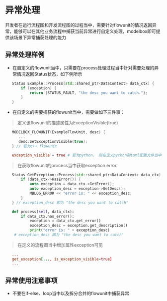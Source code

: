 # 异常处理

开发者在运行流程图和开发流程图的过程当中，需要针对flowunit的情况返回异常，能够可以在其他业务流程中捕获当前异常进行自定义处理，modelbox即可提供该场景下异常捕获处理的能力

## 异常处理样例

+ 在自定义的flowunit当中，只需要在process处理过程当中针对需要处理的异常情况返回Status状态，如下例所示

```c++
   Status Example::Process(std::shared_ptr<DataContext> data_ctx) {
       if (exception) {
           return {STATUS_FAULT, "the desc you want to catch."};
       }
   }
```

+ 在自定义的需要捕获的flowunit当中，需要做如下三件事：

> 定义该flowunit的描述属性为ExceptionVisible(true)

```c++
   MODELBOX_FLOWUNIT(ExampleFlowUnit, desc) {
      ...
      desc.SetExceptionVisible(true);
   } // 若为c++ flowunit
```

```toml
   exception_visible = true # 若为python， 则在定义python的toml配置文件当中
```

> 在获取flowunit的process当中获取exception error.

```c++
   Status GetException::Process(std::shared_ptr<DataContext> data_ctx) {
       if (data_ctx->HasError()) {
           auto exception = data_ctx->GetError();
           auto exception_desc = exception->GetDesc();
           MBLOG_ERROR << "error is: " << exception_desc;
       }
   } // exception_desc 即为 "the desc you want to catch"
```

```python
   def process(self, data_ctx):
       if data_ctx.has_error():
           exception = data_ctx.get_error()
           exception_desc = exception.get_description()
           print("error is: " + exception_desc)
    # exception_desc 即为 "the desc you want to catch"
```

> 在定义的流程图当中增加属性exception可见

```toml
   ...
   get_exception[..., is_exception_visible=true]
   ...
```

## 异常使用注意事项

+ 不要在if-else、loop当中以及拆分合并的flowunit中捕获异常
